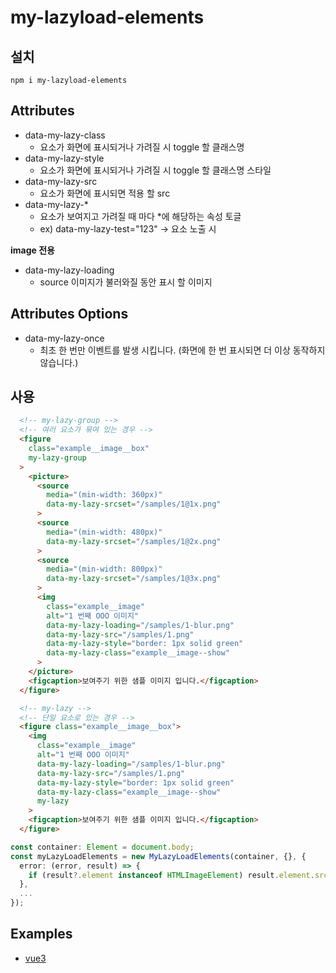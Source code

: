 # my-lazyload-elements

## 설치
`
npm i my-lazyload-elements
`

## Attributes
- data-my-lazy-class
  - 요소가 화면에 표시되거나 가려질 시 toggle 할 클래스명
- data-my-lazy-style
  - 요소가 화면에 표시되거나 가려질 시 toggle 할 클래스명 스타일
- data-my-lazy-src
  - 요소가 화면에 표시되면 적용 할 src
- data-my-lazy-*
  - 요소가 보여지고 가려질 때 마다 *에 해당하는 속성 토글
  - ex) data-my-lazy-test="123" -> 요소 노출 시 <div test="123"></div>

**image 전용**
- data-my-lazy-loading 
  - source 이미지가 불러와질 동안 표시 할 이미지

## Attributes Options
- data-my-lazy-once
  - 최초 한 번만 이벤트를 발생 시킵니다. (화면에 한 번 표시되면 더 이상 동작하지 않습니다.)

## 사용
``` html
  <!-- my-lazy-group -->
  <!-- 여러 요소가 묶여 있는 경우 -->
  <figure 
    class="example__image__box"
    my-lazy-group  
  >
    <picture>
      <source
        media="(min-width: 360px)"
        data-my-lazy-srcset="/samples/1@1x.png"
      >
      <source
        media="(min-width: 480px)"
        data-my-lazy-srcset="/samples/1@2x.png"
      >
      <source
        media="(min-width: 800px)"
        data-my-lazy-srcset="/samples/1@3x.png"
      >
      <img
        class="example__image"
        alt="1 번째 OOO 이미지"
        data-my-lazy-loading="/samples/1-blur.png"
        data-my-lazy-src="/samples/1.png"
        data-my-lazy-style="border: 1px solid green"
        data-my-lazy-class="example__image--show"
      >
    </picture>
    <figcaption>보여주기 위한 샘플 이미지 입니다.</figcaption>
  </figure>

  <!-- my-lazy -->
  <!-- 단일 요소로 있는 경우 -->
  <figure class="example__image__box">
    <img
      class="example__image"
      alt="1 번째 OOO 이미지"
      data-my-lazy-loading="/samples/1-blur.png"
      data-my-lazy-src="/samples/1.png"
      data-my-lazy-style="border: 1px solid green"
      data-my-lazy-class="example__image--show"
      my-lazy
    >
    <figcaption>보여주기 위한 샘플 이미지 입니다.</figcaption>
  </figure>
```

``` typescript
const container: Element = document.body;
const myLazyLoadElements = new MyLazyLoadElements(container, {}, {
  error: (error, result) => {
    if (result?.element instanceof HTMLImageElement) result.element.src = './assets/logo.png';
  },
  ...
});
```

## Examples
  - [vue3](https://github.com/19911121/my-lazyload-elements/tree/main/examples/vite-vue3)